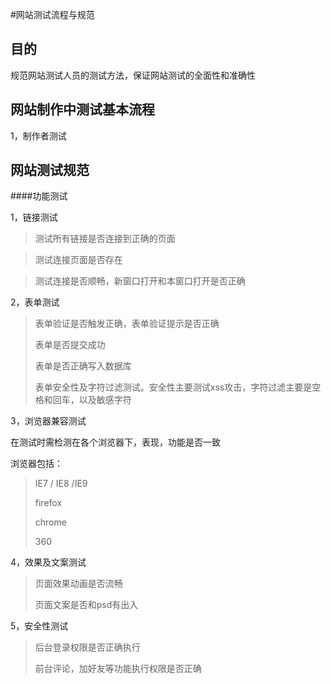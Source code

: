 #网站测试流程与规范


目的
--
规范网站测试人员的测试方法，保证网站测试的全面性和准确性

网站制作中测试基本流程
----
1，制作者测试
   
   
网站测试规范
---
####功能测试

1，链接测试
   >测试所有链接是否连接到正确的页面
   
   >测试连接页面是否存在
   
   >测试连接是否顺畅，新窗口打开和本窗口打开是否正确

2，表单测试

   > 表单验证是否触发正确，表单验证提示是否正确
   >
   > 表单是否提交成功
   > 
   > 表单是否正确写入数据库
   > 
   > 表单安全性及字符过滤测试。安全性主要测试xss攻击，字符过滤主要是空格和回车，以及敏感字符
   
3，浏览器兼容测试

在测试时需检测在各个浏览器下，表现，功能是否一致

浏览器包括：

> IE7 / IE8 /IE9
> 
> firefox
> 
> chrome
> 
> 360

4，效果及文案测试

>页面效果动画是否流畅
>
>页面文案是否和psd有出入

5，安全性测试

>后台登录权限是否正确执行
>
>前台评论，加好友等功能执行权限是否正确